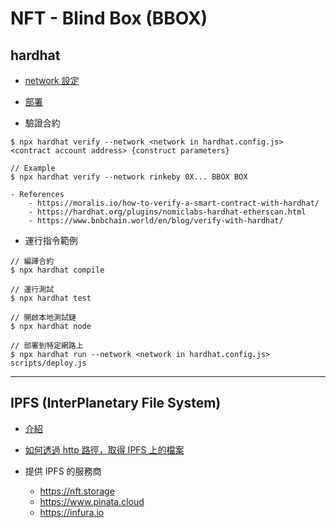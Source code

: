 # NFT - Blind Box (BBOX)

## hardhat

- [network 設定](https://hardhat.org/config/#networks-configuration)

- [部署](https://hardhat.org/guides/deploying.html)

- 驗證合約
```console
$ npx hardhat verify --network <network in hardhat.config.js> <contract account address> {construct parameters}

// Example
$ npx hardhat verify --network rinkeby 0X... BBOX BOX
```

    - References
        - https://moralis.io/how-to-verify-a-smart-contract-with-hardhat/
        - https://hardhat.org/plugins/nomiclabs-hardhat-etherscan.html
        - https://www.bnbchain.world/en/blog/verify-with-hardhat/

- 運行指令範例
```console
// 編譯合約
$ npx hardhat compile

// 運行測試
$ npx hardhat test

// 開啟本地測試鏈
$ npx hardhat node

// 部署到特定網路上
$ npx hardhat run --network <network in hardhat.config.js> scripts/deploy.js
```

___
## IPFS (InterPlanetary File System)

- [介紹](https://blockcast.it/2019/10/16/let-me-tell-you-what-is-ipfs/)

- [如何透過 http 路徑，取得 IPFS 上的檔案](https://nft.storage/docs/how-to/retrieve/)

- 提供 IPFS 的服務商
    - https://nft.storage
    - https://www.pinata.cloud
    - https://infura.io
